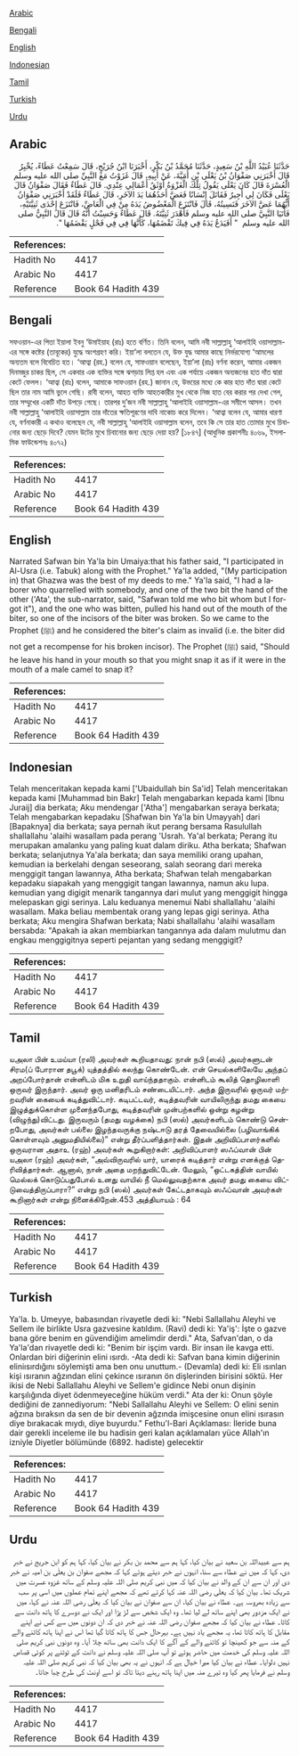 [Arabic](#arabic)

[Bengali](#bengali)

[English](#english)

[Indonesian](#indonesian)

[Tamil](#tamil)

[Turkish](#turkish)

[Urdu](#urdu)

## Arabic


<div dir="rtl" lang="ar" style={{fontSize:'larger',backgroundColor:'#f8f9fa',padding:20}}>
حَدَّثَنَا عُبَيْدُ اللَّهِ بْنُ سَعِيدٍ، حَدَّثَنَا مُحَمَّدُ بْنُ بَكْرٍ، أَخْبَرَنَا ابْنُ جُرَيْجٍ، قَالَ سَمِعْتُ عَطَاءً، يُخْبِرُ قَالَ أَخْبَرَنِي صَفْوَانُ بْنُ يَعْلَى بْنِ أُمَيَّةَ، عَنْ أَبِيهِ، قَالَ غَزَوْتُ مَعَ النَّبِيِّ صلى الله عليه وسلم الْعُسْرَةَ قَالَ كَانَ يَعْلَى يَقُولُ تِلْكَ الْغَزْوَةُ أَوْثَقُ أَعْمَالِي عِنْدِي‏.‏ قَالَ عَطَاءٌ فَقَالَ صَفْوَانُ قَالَ يَعْلَى فَكَانَ لِي أَجِيرٌ فَقَاتَلَ إِنْسَانًا فَعَضَّ أَحَدُهُمَا يَدَ الآخَرِ، قَالَ عَطَاءٌ فَلَقَدْ أَخْبَرَنِي صَفْوَانُ أَيُّهُمَا عَضَّ الآخَرَ فَنَسِيتُهُ، قَالَ فَانْتَزَعَ الْمَعْضُوضُ يَدَهُ مِنْ فِي الْعَاضِّ، فَانْتَزَعَ إِحْدَى ثَنِيَّتَيْهِ، فَأَتَيَا النَّبِيَّ صلى الله عليه وسلم فَأَهْدَرَ ثَنِيَّتَهُ‏.‏ قَالَ عَطَاءٌ وَحَسِبْتُ أَنَّهُ قَالَ قَالَ النَّبِيُّ صلى الله عليه وسلم ‏ "‏ أَفَيَدَعُ يَدَهُ فِي فِيكَ تَقْضَمُهَا، كَأَنَّهَا فِي فِي فَحْلٍ يَقْضَمُهَا ‏"‏‏.‏
</div>
<div style={{backgroundColor:'#f8f9fa',padding:20, marginBottom: 10}}><table> <thead> <tr> <th>References:</th> <th></th> </tr> </thead> <tbody><tr><td>Hadith No</td><td>4417</td></tr><tr><td>Arabic No</td><td>4417</td></tr><tr><td>Reference</td><td>Book 64 Hadith 439</td></tr></tbody></table></div>

## Bengali


<div dir="ltr" lang="bn" style={{fontSize:'larger',backgroundColor:'#f8f9fa',padding:20}}>
সফওয়ান-এর পিতা ইয়ালা ইবনু ‘উমাইয়াহ (রাঃ) হতে বর্ণিত। তিনি বলেন, আমি নবী সাল্লাল্লাহু ‘আলাইহি ওয়াসাল্লাম-এর সঙ্গে কষ্টের (তাবূকের) যুদ্ধে অংশগ্রহণ করি। ইয়া’লা বলতেন যে, উক্ত যুদ্ধ আমার কাছে নির্ভরযোগ্য ‘আমলের অন্যতম বলে বিবেচিত হত। ‘আত্বা (রহ.) বলেন যে, সাফওয়ান বলেছেন, ইয়া’লা (রাঃ) বর্ণনা করেন, আমার একজন দিনমজুর চাকর ছিল, সে একবার এক ব্যক্তির সঙ্গে ঝগড়ায় লিপ্ত হল এবং এক পর্যায়ে একজন অন্যজনের হাত দাঁত দ্বারা কেটে ফেলল। ‘আত্বা (রাঃ) বলেন, আমাকে সাফওয়ান (রহ.) জানান যে, উভয়ের মধ্যে কে কার হাত দাঁত দ্বারা কেটে ছিল তার নাম আমি ভুলে গেছি। রাবী বলেন, আহত ব্যক্তি আহতকারীর মুখ থেকে নিজ হাত বের করার পর দেখা গেল, তার সম্মুখের একটি দাঁত উপড়ে গেছে। তারপর দু’জন নবী সাল্লাল্লাহু ‘আলাইহি ওয়াসাল্লাম-এর সমীপে আসল। তখন নবী সাল্লাল্লাহু ‘আলাইহি ওয়াসাল্লাম তার দাঁতের ক্ষতিপূরণের দাবি নাকোচ করে দিলেন। ‘আত্বা বলেন যে, আমার ধারণা যে, বর্ণনাকারী এ কথাও বলেছেন যে, নবী সাল্লাল্লাহু ‘আলাইহি ওয়াসাল্লাম বলেন, তবে কি সে তার হাত তোমার মুখে চিবানোর জন্য ছেড়ে দিবে? যেমন উটের মুখে চিবানোর জন্য ছেড়ে দেয়া হয়? [১৮৪৭] (আধুনিক প্রকাশনীঃ ৪০৬৯, ইসলামিক ফাউন্ডেশনঃ ৪০৭২)
</div>
<div style={{backgroundColor:'#f8f9fa',padding:20, marginBottom: 10}}><table> <thead> <tr> <th>References:</th> <th></th> </tr> </thead> <tbody><tr><td>Hadith No</td><td>4417</td></tr><tr><td>Arabic No</td><td>4417</td></tr><tr><td>Reference</td><td>Book 64 Hadith 439</td></tr></tbody></table></div>

## English


<div dir="ltr" lang="en" style={{fontSize:'larger',backgroundColor:'#f8f9fa',padding:20}}>
Narrated Safwan bin Ya'la bin Umaiya:that his father said, "I participated in Al-Usra (i.e. Tabuk) along with the Prophet." Ya'la added, "(My participation in) that Ghazwa was the best of my deeds to me." Ya'la said, "I had a laborer who quarrelled with somebody, and one of the two bit the hand of the other ('Ata', the sub-narrator, said, "Safwan told me who bit whom but I forgot it"), and the one who was bitten, pulled his hand out of the mouth of the biter, so one of the incisors of the biter was broken. So we came to the Prophet (ﷺ) and he considered the biter's claim as invalid (i.e. the biter did not get a recompense for his broken incisor). The Prophet (ﷺ) said, "Should he leave his hand in your mouth so that you might snap it as if it were in the mouth of a male camel to snap it?
</div>
<div style={{backgroundColor:'#f8f9fa',padding:20, marginBottom: 10}}><table> <thead> <tr> <th>References:</th> <th></th> </tr> </thead> <tbody><tr><td>Hadith No</td><td>4417</td></tr><tr><td>Arabic No</td><td>4417</td></tr><tr><td>Reference</td><td>Book 64 Hadith 439</td></tr></tbody></table></div>

## Indonesian


<div dir="ltr" lang="id" style={{fontSize:'larger',backgroundColor:'#f8f9fa',padding:20}}>
Telah menceritakan kepada kami ['Ubaidullah bin Sa'id] Telah menceritakan kepada kami [Muhammad bin Bakr] Telah mengabarkan kepada kami [Ibnu Juraij] dia berkata; Aku mendengar ['Atha'] mengabarkan seraya berkata; Telah mengabarkan kepadaku [Shafwan bin Ya'la bin Umayyah] dari [Bapaknya] dia berkata; saya pernah ikut perang bersama Rasulullah shallallahu 'alaihi wasallam pada perang 'Usrah. Ya'al berkata; Perang itu merupakan amalanku yang paling kuat dalam diriku. Atha berkata; Shafwan berkata; selanjutnya Ya'ala berkata; dan saya memiliki orang upahan, kemudian ia berkelahi dengan seseorang, salah seorang dari mereka menggigit tangan lawannya, Atha berkata; Shafwan telah mengabarkan kepadaku siapakah yang menggigit tangan lawannya, namun aku lupa. kemudian yang digigit menarik tangannya dari mulut yang menggigit hingga melepaskan gigi serinya. Lalu keduanya menemui Nabi shallallahu 'alaihi wasallam. Maka beliau membentak orang yang lepas gigi serinya. Atha berkata; Aku mengira Shafwan berkata; Nabi shallallahu 'alaihi wasallam bersabda: "Apakah ia akan membiarkan tangannya ada dalam mulutmu dan engkau menggigitnya seperti pejantan yang sedang menggigit?
</div>
<div style={{backgroundColor:'#f8f9fa',padding:20, marginBottom: 10}}><table> <thead> <tr> <th>References:</th> <th></th> </tr> </thead> <tbody><tr><td>Hadith No</td><td>4417</td></tr><tr><td>Arabic No</td><td>4417</td></tr><tr><td>Reference</td><td>Book 64 Hadith 439</td></tr></tbody></table></div>

## Tamil


<div dir="ltr" lang="ta" style={{fontSize:'larger',backgroundColor:'#f8f9fa',padding:20}}>
யஅலா பின் உமய்யா (ரலி) அவர்கள் கூறியதாவது: நான் நபி (ஸல்) அவர்களுடன் சிரம(ப் போரான தபூக்) யுத்தத்தில் கலந்து கொண்டேன். என் செயல்களிலேயே அந்தப் அறப்போர்தான் என்னிடம் மிக உறுதி வாய்ந்ததாகும். என்னிடம் கூலித் தொழிலாளி ஒருவர் இருந்தார். அவர் ஒரு மனிதரிடம் சண்டையிட்டார். அந்த இருவரில் ஒருவர் மற்றவரின் கையைக் கடித்துவிட்டார். கடிபட்டவர், கடித்தவரின் வாயிலிருந்து தமது கையை இழுத்துக்கொள்ள முனைந்தபோது, கடித்தவரின் முன்பற்களில் ஒன்று கழன்று (விழுந்து)விட்டது. இருவரும் (தமது வழக்கை) நபி (ஸல்) அவர்களிடம் கொண்டு சென்றபோது, அவர்கள் பல்லை இழந்தவருக்கு நஷ்டஈடு தரத் தேவையில்லை (பழிவாங்கிக் கொள்ளவும் அனுமதியில்லை)” என்று தீர்ப்பளித்தார்கள். இதன் அறிவிப்பாளர்களில் ஒருவரான அதாஉ (ரஹ்) அவர்கள் கூறுகிறார்கள்: அறிவிப்பாளர் ஸஃப்வான் பின் யஅலா (ரஹ்) அவர்கள், “அவ்விருவரில் யார், யாரைக் கடித்தார் என்று எனக்குத் தெரிவித்தார்கள். ஆனால், நான் அதை மறந்துவிட்டேன். மேலும், “ஒட்டகத்தின் வாயில் மெல்லக் கொடுப்பதுபோல் உனது வாயில் நீ மெல்லுவதற்காக அவர் தமது கையை விட்டுவைத்திருப்பாரா?” என்று நபி (ஸல்) அவர்கள் கேட்டதாகவும் ஸஃப்வான் அவர்கள் கூறினார்கள் என்று நினைக்கிறேன்.453 அத்தியாயம் : 64
</div>
<div style={{backgroundColor:'#f8f9fa',padding:20, marginBottom: 10}}><table> <thead> <tr> <th>References:</th> <th></th> </tr> </thead> <tbody><tr><td>Hadith No</td><td>4417</td></tr><tr><td>Arabic No</td><td>4417</td></tr><tr><td>Reference</td><td>Book 64 Hadith 439</td></tr></tbody></table></div>

## Turkish


<div dir="ltr" lang="tr" style={{fontSize:'larger',backgroundColor:'#f8f9fa',padding:20}}>
Ya'la. b. Umeyye, babasından rivayetle dedi ki: "Nebi Sallallahu Aleyhi ve Sellem ile birlikte Usra gazvesine katıldım. (Ravi) dedi ki: Ya'iş': İşte o gazve bana göre benim en güvendiğim amelimdir derdi." Ata, Safvan'dan, o da Ya'la'dan rivayetle dedi ki: "Benim bir işçim vardı. Bir insan ile kavga etti. Onlardan biri diğerinin elini ısırdı. -Ata dedi ki: Safvan bana kimin diğerinin eliniısırdığını söylemişti ama ben onu unuttum.- (Devamla) dedi ki: Eli ısınlan kişi ısıranın ağzından elini çekince ısıranın ön dişlerinden birisini söktü. Her ikisi de Nebi Sallallahu Aleyhi ve Sellem'e gidince Nebi onun dişinin karşılığında diyet ödenmeyeceğine hüküm verdi." Ata der ki: Onun şöyle dediğini de zannediyorum: "Nebi Sallallahu Aleyhi ve Sellem: O elini senin ağzına bıraksın da sen de bir devenin ağzında imişcesine onun elini ısırasın diye bırakacak mıydı, diye buyurdu." Fethu'l-Bari Açıklaması: İleride buna dair gerekli inceleme ile bu hadisin geri kalan açıklamaları yüce Allah'ın izniyle Diyetler bölümünde (6892. hadiste) gelecektir
</div>
<div style={{backgroundColor:'#f8f9fa',padding:20, marginBottom: 10}}><table> <thead> <tr> <th>References:</th> <th></th> </tr> </thead> <tbody><tr><td>Hadith No</td><td>4417</td></tr><tr><td>Arabic No</td><td>4417</td></tr><tr><td>Reference</td><td>Book 64 Hadith 439</td></tr></tbody></table></div>

## Urdu


<div dir="rtl" lang="ur" style={{fontSize:'larger',backgroundColor:'#f8f9fa',padding:20}}>
ہم سے عبیداللہ بن سعید نے بیان کیا، کہا ہم سے محمد بن بکر نے بیان کیا، کہا ہم کو ابن جریج نے خبر دی، کہا کہ میں نے عطاء سے سنا، انہوں نے خبر دیتے ہوئے کہا کہ مجھے صفوان بن یعلٰی بن امیہ نے خبر دی اور ان سے ان کے والد نے بیان کیا کہ میں نبی کریم صلی اللہ علیہ وسلم کے ساتھ غزوہ عسرت میں شریک تھا۔ بیان کیا کہ یعلٰی رضی اللہ عنہ کہا کرتے تھے کہ مجھے اپنے تمام عملوں میں اسی پر سب سے زیادہ بھروسہ ہے۔ عطاء نے بیان کیا، ان سے صفوان نے بیان کیا کہ یعلٰی رضی اللہ عنہ نے کہا، میں نے ایک مزدور بھی اپنے ساتھ لے لیا تھا۔ وہ ایک شخص سے لڑ پڑا اور ایک نے دوسرے کا ہاتھ دانت سے کاٹا۔ عطاء نے بیان کیا کہ مجھے صفوان رضی اللہ عنہ نے خبر دی کہ ان دونوں میں سے کس نے اپنے مقابل کا ہاتھ کاٹا تھا، یہ مجھے یاد نہیں ہے۔ بہرحال جس کا ہاتھ کاٹا گیا تھا اس نے اپنا ہاتھ کاٹنے والے کے منہ سے جو کھینچا تو کاٹنے والے کے آگے کا ایک دانت بھی ساتھ چلا آیا۔ وہ دونوں نبی کریم صلی اللہ علیہ وسلم کی خدمت میں حاضر ہوئے تو آپ صلی اللہ علیہ وسلم نے دانت کے ٹوٹنے پر کوئی قصاص نہیں دلوایا۔ عطاء نے بیان کیا میرا خیال ہے کہ انہوں نے یہ بھی بیان کیا کہ نبی کریم صلی اللہ علیہ وسلم نے فرمایا پھر کیا وہ تیرے منہ میں اپنا ہاتھ رہنے دیتا تاکہ تو اسے اونٹ کی طرح چبا جاتا۔
</div>
<div style={{backgroundColor:'#f8f9fa',padding:20, marginBottom: 10}}><table> <thead> <tr> <th>References:</th> <th></th> </tr> </thead> <tbody><tr><td>Hadith No</td><td>4417</td></tr><tr><td>Arabic No</td><td>4417</td></tr><tr><td>Reference</td><td>Book 64 Hadith 439</td></tr></tbody></table></div>